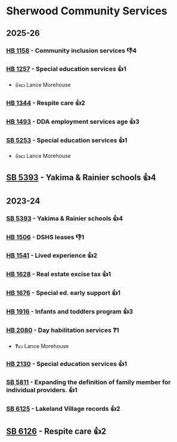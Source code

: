 # Sherwood Community Services
## 2025-26

### [HB 1158](/bill/2025-26/hb/1158/) - Community inclusion services  👎4 

### [HB 1257](/bill/2025-26/hb/1257/) - Special education services 👍1  
* 👍💵 Lance Morehouse

### [HB 1344](/bill/2025-26/hb/1344/) - Respite care 👍2  

### [HB 1493](/bill/2025-26/hb/1493/) - DDA employment services age 👍3  

### [SB 5253](/bill/2025-26/sb/5253/) - Special education services 👍1  
* 👍💵 Lance Morehouse

## [SB 5393](/bill/2025-26/sb/5393/) - Yakima & Rainier schools 👍4  

## 2023-24

### [SB 5393](/bill/2023-24/sb/5393/) - Yakima & Rainier schools 👍4  

### [HB 1506](/bill/2023-24/hb/1506/) - DSHS leases  👎1 

### [HB 1541](/bill/2023-24/hb/1541/) - Lived experience 👍2  

### [HB 1628](/bill/2023-24/hb/1628/) - Real estate excise tax 👍1  

### [HB 1676](/bill/2023-24/hb/1676/) - Special ed. early support 👍1  

### [HB 1916](/bill/2023-24/hb/1916/) - Infants and toddlers program 👍3  

### [HB 2080](/bill/2023-24/hb/2080/) - Day habilitation services   ❓1
* ❓💵 Lance Morehouse

### [HB 2130](/bill/2023-24/hb/2130/) - Special education services 👍1  

### [SB 5811](/bill/2023-24/sb/5811/) - Expanding the definition of family member for individual providers. 👍1  

### [SB 6125](/bill/2023-24/sb/6125/) - Lakeland Village records 👍2  

## [SB 6126](/bill/2023-24/sb/6126/) - Respite care 👍2  
